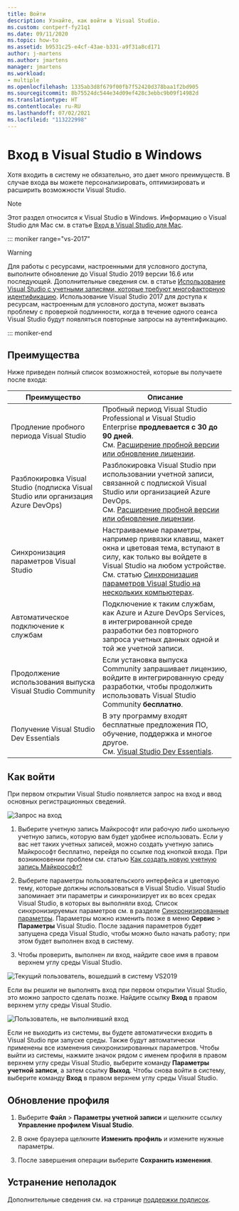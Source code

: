 ```yaml
---
title: Войти
description: Узнайте, как войти в Visual Studio.
ms.custom: contperf-fy21q1
ms.date: 09/11/2020
ms.topic: how-to
ms.assetid: b9531c25-e4cf-43ae-b331-a9f31a8cd171
author: j-martens
ms.author: jmartens
manager: jmartens
ms.workload:
- multiple
ms.openlocfilehash: 1335ab3d8f679f00fb7f52420d378baa1f2bd905
ms.sourcegitcommit: 8b75524dc544e34d09ef428c3ebbc9b09f14982d
ms.translationtype: HT
ms.contentlocale: ru-RU
ms.lasthandoff: 07/02/2021
ms.locfileid: "113222998"
---
```

# <a name="sign-in-to-visual-studio-on-windows"></a>Вход в Visual Studio в Windows

Хотя входить в систему не обязательно, это дает много преимуществ. В случае входа вы можете персонализировать, оптимизировать и расширить возможности Visual Studio. 

> [!NOTE]
> Этот раздел относится к Visual Studio в Windows. Информацию о Visual Studio для Mac см. в статье [Вход в Visual Studio для Mac](/visualstudio/mac/signing-in).

::: moniker range="vs-2017"

> [!WARNING]
> Для работы с ресурсами, настроенными для условного доступа, выполните обновление до Visual Studio 2019 версии 16.6 или последующей. Дополнительные сведения см. в статье [Использование Visual Studio с учетными записями, которые требуют многофакторную идентификацию](work-with-multi-factor-authentication.md).
> Использование Visual Studio 2017 для доступа к ресурсам, настроенным для условного доступа, может вызвать проблему с проверкой подлинности, когда в течение одного сеанса Visual Studio будут появляться повторные запросы на аутентификацию. 
> 
::: moniker-end

## <a name="benefits"></a>Преимущества

Ниже приведен полный список возможностей, которые вы получаете после входа:

|Преимущество|Описание|
|---|---|
|Продление пробного периода Visual Studio|Пробный период Visual Studio Professional и Visual Studio Enterprise **продлевается с 30 до 90 дней**. <br/>См. [Расширение пробной версии или обновление лицензии](../ide/how-to-unlock-visual-studio.md).|
|Разблокировка Visual Studio (подписка Visual Studio или организация Azure DevOps)|Разблокировка Visual Studio при использовании учетной записи, связанной с подпиской Visual Studio или организацией Azure DevOps.<br/>См. [Расширение пробной версии или обновление лицензии](../ide/how-to-unlock-visual-studio.md).|
|Синхронизация параметров Visual Studio|Настраиваемые параметры, например привязки клавиш, макет окна и цветовая тема, вступают в силу, как только вы войдете в Visual Studio на любом устройстве. <br/>См. статью [Синхронизация параметров Visual Studio на нескольких компьютерах](../ide/synchronized-settings-in-visual-studio.md).|
|Автоматическое подключение к службам|Подключение к таким службам, как Azure и Azure DevOps Services, в интегрированной среде разработки без повторного запроса учетных данных одной и той же учетной записи.|
|Продолжение использования выпуска Visual Studio Community|Если установка выпуска Community запрашивает лицензию, войдите в интегрированную среду разработки, чтобы продолжить использовать Visual Studio Community **бесплатно**. |
|Получение Visual Studio Dev Essentials|В эту программу входят бесплатные предложения ПО, обучение, поддержка и многое другое. <br/>См. [Visual Studio Dev Essentials](https://visualstudio.microsoft.com/dev-essentials/).|


## <a name="how-to-sign-in"></a>Как войти 

При первом открытии Visual Studio появляется запрос на вход и ввод основных регистрационных сведений.

![Запрос на вход](../ide/media/vs2019_signinpopup.png)

1. Выберите учетную запись Майкрософт или рабочую либо школьную учетную запись, которую вам будет удобнее использовать. Если у вас нет таких учетных записей, можно создать учетную запись Майкрософт бесплатно, перейдя по ссылке под кнопкой входа. При возникновении проблем см. статью [Как создать новую учетную запись Майкрософт?](https://support.microsoft.com/help/4026324/microsoft-account-how-to-create)

2. Выберите параметры пользовательского интерфейса и цветовую тему, которые должны использоваться в Visual Studio. Visual Studio запоминает эти параметры и синхронизирует их во всех средах Visual Studio, в которых вы выполняли вход. Список синхронизируемых параметров см. в разделе [Синхронизированные параметры](../ide/synchronized-settings-in-visual-studio.md). Параметры можно изменить позже в меню **Сервис** > **Параметры** Visual Studio.
   После задания параметров будет запущена среда Visual Studio, чтобы можно было начать работу; при этом будет выполнен вход в систему. 
   
1. Чтобы проверить, выполнен ли вход, найдите свое имя в правом верхнем углу среды Visual Studio.

![Текущий пользователь, вошедший в систему VS2019](../ide/media/vs2019_username.png)

Если вы решили не выполнять вход при первом открытии Visual Studio, это можно запросто сделать позже. Найдите ссылку **Вход** в правом верхнем углу среды Visual Studio.

![Пользователь, не выполнивший вход](../ide/media/vs2019_usernotsignedin.png)

Если не выходить из системы, вы будете автоматически входить в Visual Studio при запуске среды. Также будут автоматически применены все изменения синхронизированных параметров. Чтобы выйти из системы, нажмите значок рядом с именем профиля в правом верхнем углу среды Visual Studio, выберите команду **Параметры учетной записи**, а затем ссылку **Выход**. Чтобы снова войти в систему, выберите команду **Вход** в правом верхнем углу среды Visual Studio.

## <a name="update-your-profile"></a>Обновление профиля

1. Выберите **Файл** > **Параметры учетной записи** и щелкните ссылку **Управление профилем Visual Studio**.

1. В окне браузера щелкните **Изменить профиль** и измените нужные параметры.

1. После завершения операции выберите **Сохранить изменения**.

## <a name="troubleshooting"></a>Устранение неполадок

Дополнительные сведения см. на странице [поддержки подписок](https://visualstudio.microsoft.com/subscriptions/support/).
